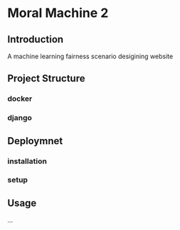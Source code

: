 # Moral Machine 2

## Introduction
A machine learning fairness scenario desigining website

## Project Structure
### docker

### django

## Deploymnet
### installation

### setup

## Usage
...
